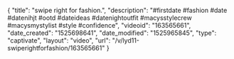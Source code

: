 {
    "title": "swipe right for fashion.",
    "description": "#firstdate #fashion #date #datenihjt #ootd #dateideas #datenightoutfit #macysstylecrew #macysmystylist #style #confidence",
    "videoid": "163565661",
    "date_created": "1525698641",
    "date_modified": "1525965845",
    "type": "captivate",
    "layout": "video",
    "url": "\/v\/lyd11-swiperightforfashion\/163565661"
}